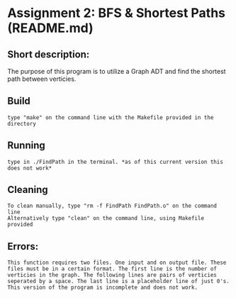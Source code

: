 # Assignment 2: BFS & Shortest Paths (README.md)

## Short description:
The purpose of this program is to utilize a Graph ADT and find the shortest path between verticies.

## Build
	type "make" on the command line with the Makefile provided in the directory

## Running
	type in ./FindPath in the terminal. *as of this current version this does not work*

## Cleaning
	To clean manually, type "rm -f FindPath FindPath.o" on the command line
	Alternatively type "clean" on the command line, using Makefile provided

## Errors:
	This function requires two files. One input and on output file. These files must be in a certain format. The first line is the number of verticies in the graph. The following lines are pairs of verticies seperated by a space. The last line is a placeholder line of just 0's.
	This version of the program is incomplete and does not work.

